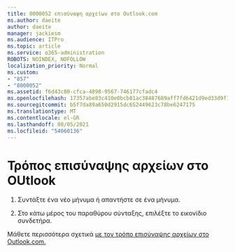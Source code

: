 ```yaml
---
title: 8000052 επισύναψη αρχείων στο Outlook.com
ms.author: daeite
author: daeite
manager: jackiesm
ms.audience: ITPro
ms.topic: article
ms.service: o365-administration
ROBOTS: NOINDEX, NOFOLLOW
localization_priority: Normal
ms.custom:
- "857"
- "8000052"
ms.assetid: f6d43c80-cfca-4898-9567-746177cfadc4
ms.openlocfilehash: 17357abe83c410e0bcb81ac38487689aff7fd6421d9ed33d9f10576721b71d3f
ms.sourcegitcommit: b5f7da89a650d2915dc652449623c78be6247175
ms.translationtype: MT
ms.contentlocale: el-GR
ms.lasthandoff: 08/05/2021
ms.locfileid: "54060136"
---
```

# <a name="how-to-attach-files-in-outlook"></a>Τρόπος επισύναψης αρχείων στο OUtlook 

1. Συντάξτε ένα νέο μήνυμα ή απαντήστε σε ένα μήνυμα.

2. Στο κάτω μέρος του παραθύρου σύνταξης, επιλέξτε το εικονίδιο συνδετήρα.

Μάθετε περισσότερα σχετικά [με τον τρόπο επισύναψης αρχείων στο Outlook.com.](https://go.microsoft.com/fwlink/p/?linkid=2001702&amp;clcid=0x409)
  